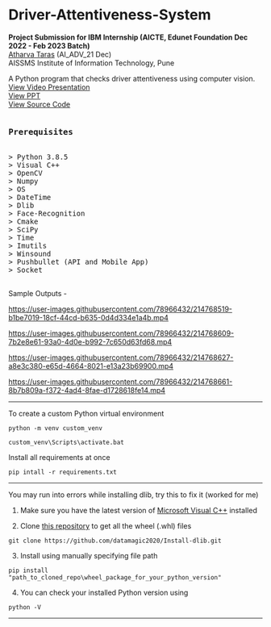 # Driver-Attentiveness-System

**Project Submission for IBM Internship (AICTE, Edunet Foundation Dec 2022 - Feb 2023 Batch)**  
[Atharva Taras](https://www.linkedin.com/in/atharvataras/) (AI_ADV_21 Dec)  
AISSMS Institute of Information Technology, Pune

A Python program that checks driver attentiveness using computer vision.  
[View Video Presentation](https://youtu.be/sbY9eiCWGRE)  
[View PPT](https://drive.google.com/file/d/1AAGb1894vnT5_WYfS88htxj2IZddtmCA/view?usp=sharing)  
[View Source Code](https://github.com/AtharvaTaras/Driver-Attentiveness-System/blob/master/main_v2.py)  

<pre>
<h3>Prerequisites</h3>
> Python 3.8.5
> Visual C++
> OpenCV
> Numpy
> OS
> DateTime
> Dlib
> Face-Recognition
> Cmake
> SciPy
> Time
> Imutils
> Winsound
> Pushbullet (API and Mobile App)
> Socket

</pre>

Sample Outputs -    

https://user-images.githubusercontent.com/78966432/214768519-b1be7019-18cf-44cd-b635-0d4d334e1a4b.mp4

https://user-images.githubusercontent.com/78966432/214768609-7b2e8e61-93a0-4d0e-b992-7c650d63fd68.mp4

https://user-images.githubusercontent.com/78966432/214768627-a8e3c380-e65d-4664-8021-e13a23b69900.mp4

https://user-images.githubusercontent.com/78966432/214768661-8b7b809a-f372-4ad4-8fae-d1728618fe14.mp4

___

To create a custom Python virtual environment   
```commandline
python -m venv custom_venv
```  
```commandline
custom_venv\Scripts\activate.bat  
``` 

Install all requirements at once  
```commandline
pip intall -r requirements.txt
```
---
You may run into errors while installing dlib, try this to fix it (worked for me)  

1. Make sure you have the latest version of [Microsoft Visual C++](https://learn.microsoft.com/en-us/cpp/windows/latest-supported-vc-redist?view=msvc-170) installed  

2. Clone [this repository](https://github.com/datamagic2020/Install-dlib) to get all the wheel (.whl) files
```commandline
git clone https://github.com/datamagic2020/Install-dlib.git
```
3. Install using manually specifying file path
```commandline
pip install "path_to_cloned_repo\wheel_package_for_your_python_version"
```
4. You can check your installed Python version using
```commandline
python -V
```
---





